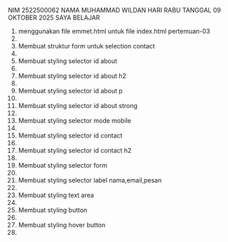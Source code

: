 NIM 2522500062
NAMA MUHAMMAD WILDAN 
HARI RABU TANGGAL 09 OKTOBER 2025 SAYA BELAJAR<ol>
<li>menggunakan file emmet.html untuk file index.html pertemuan-03<li>
<li>Membuat struktur form untuk selection contact<li>
<li>Membuat styling selector id about<li>
<li>Membuat styling selector id about h2<li>
<li>Membuat styling selector id about p<li>
<li>Membuat styling selector id about strong<li>
<li>Membuat styling selector mode mobile<li>
<li>Membuat styling selector id contact<li>
<li>Membuat styling selector id contact h2<li>
<li>Membuat styling selector form<li>
<li>Membuat styling selector label nama,email,pesan<li>
<li>Membuat styling text area<li>
<li>Membuat styling button<li>
<li>Membuat styling hover button<li>